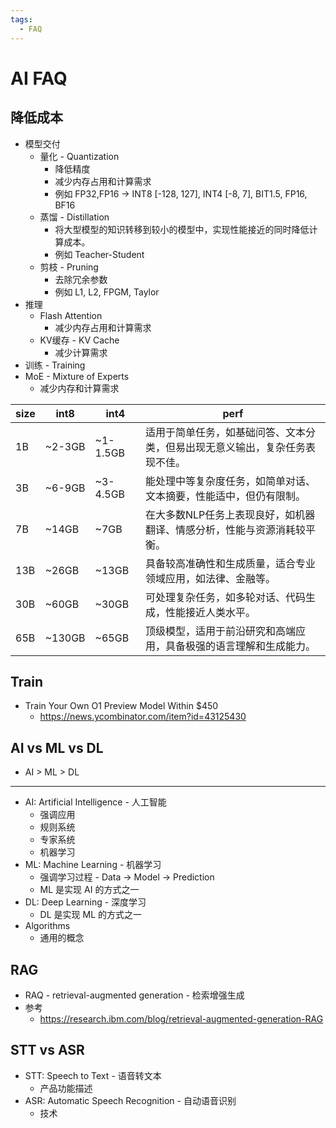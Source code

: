 ```yaml
---
tags:
  - FAQ
---
```


# AI FAQ

## 降低成本

- 模型交付
  - 量化 - Quantization
    - 降低精度
    - 减少内存占用和计算需求
    - 例如 FP32,FP16 -> INT8 [-128, 127], INT4 [-8, 7], BIT1.5, FP16, BF16
  - 蒸馏 - Distillation
    - 将大型模型的知识转移到较小的模型中，实现性能接近的同时降低计算成本。
    - 例如 Teacher-Student
  - 剪枝 - Pruning
    - 去除冗余参数
    - 例如 L1, L2, FPGM, Taylor
- 推理
  - Flash Attention
    - 减少内存占用和计算需求
  - KV缓存 - KV Cache
    - 减少计算需求
- 训练 - Training
- MoE - Mixture of Experts
  - 减少内存和计算需求

| size | int8   | int4     | perf                                                                         |
| ---- | ------ | -------- | ---------------------------------------------------------------------------- |
| 1B   | ~2-3GB | ~1-1.5GB | 适用于简单任务，如基础问答、文本分类，但易出现无意义输出，复杂任务表现不佳。 |
| 3B   | ~6-9GB | ~3-4.5GB | 能处理中等复杂度任务，如简单对话、文本摘要，性能适中，但仍有限制。           |
| 7B   | ~14GB  | ~7GB     | 在大多数NLP任务上表现良好，如机器翻译、情感分析，性能与资源消耗较平衡。      |
| 13B  | ~26GB  | ~13GB    | 具备较高准确性和生成质量，适合专业领域应用，如法律、金融等。                 |
| 30B  | ~60GB  | ~30GB    | 可处理复杂任务，如多轮对话、代码生成，性能接近人类水平。                     |
| 65B  | ~130GB | ~65GB    | 顶级模型，适用于前沿研究和高端应用，具备极强的语言理解和生成能力。           |

## Train

- Train Your Own O1 Preview Model Within $450
  - https://news.ycombinator.com/item?id=43125430

## AI vs ML vs DL

- AI > ML > DL

---

- AI: Artificial Intelligence - 人工智能
  - 强调应用
  - 规则系统
  - 专家系统
  - 机器学习
- ML: Machine Learning - 机器学习
  - 强调学习过程 - Data -> Model -> Prediction
  - ML 是实现 AI 的方式之一
- DL: Deep Learning - 深度学习
  - DL 是实现 ML 的方式之一
- Algorithms
  - 通用的概念

## RAG

- RAQ - retrieval-augmented generation - 检索增强生成
- 参考
  - https://research.ibm.com/blog/retrieval-augmented-generation-RAG

## STT vs ASR

- STT: Speech to Text - 语音转文本
  - 产品功能描述
- ASR: Automatic Speech Recognition - 自动语音识别
  - 技术
